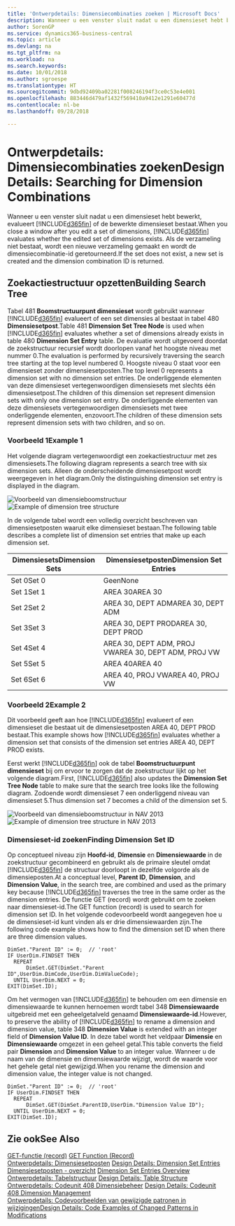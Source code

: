 ```yaml
---
title: 'Ontwerpdetails: Dimensiecombinaties zoeken | Microsoft Docs'
description: Wanneer u een venster sluit nadat u een dimensieset hebt bewerkt, evalueert Business Central of de bewerkte dimensieset bestaat. Als de verzameling niet bestaat, wordt een nieuwe verzameling gemaakt en wordt de dimensiecombinatie-id geretourneerd.
author: SorenGP
ms.service: dynamics365-business-central
ms.topic: article
ms.devlang: na
ms.tgt_pltfrm: na
ms.workload: na
ms.search.keywords: 
ms.date: 10/01/2018
ms.author: sgroespe
ms.translationtype: HT
ms.sourcegitcommit: 9dbd92409ba02281f008246194f3ce0c53e4e001
ms.openlocfilehash: 883446d479af1432f569410a9412e1291e60477d
ms.contentlocale: nl-be
ms.lasthandoff: 09/28/2018

---
```

# <a name="design-details-searching-for-dimension-combinations"></a><span data-ttu-id="69ea4-104">Ontwerpdetails: Dimensiecombinaties zoeken</span><span class="sxs-lookup"><span data-stu-id="69ea4-104">Design Details: Searching for Dimension Combinations</span></span>
<span data-ttu-id="69ea4-105">Wanneer u een venster sluit nadat u een dimensieset hebt bewerkt, evalueert [!INCLUDE[d365fin](includes/d365fin_md.md)] of de bewerkte dimensieset bestaat.</span><span class="sxs-lookup"><span data-stu-id="69ea4-105">When you close a window after you edit a set of dimensions, [!INCLUDE[d365fin](includes/d365fin_md.md)] evaluates whether the edited set of dimensions exists.</span></span> <span data-ttu-id="69ea4-106">Als de verzameling niet bestaat, wordt een nieuwe verzameling gemaakt en wordt de dimensiecombinatie-id geretourneerd.</span><span class="sxs-lookup"><span data-stu-id="69ea4-106">If the set does not exist, a new set is created and the dimension combination ID is returned.</span></span>  

## <a name="building-search-tree"></a><span data-ttu-id="69ea4-107">Zoekactiestructuur opzetten</span><span class="sxs-lookup"><span data-stu-id="69ea4-107">Building Search Tree</span></span>  
 <span data-ttu-id="69ea4-108">Tabel 481 **Boomstructuurpunt dimensieset** wordt gebruikt wanneer [!INCLUDE[d365fin](includes/d365fin_md.md)] evalueert of een set dimensies al bestaat in tabel 480 **Dimensiesetpost**.</span><span class="sxs-lookup"><span data-stu-id="69ea4-108">Table 481 **Dimension Set Tree Node** is used when [!INCLUDE[d365fin](includes/d365fin_md.md)] evaluates whether a set of dimensions already exists in table 480 **Dimension Set Entry** table.</span></span> <span data-ttu-id="69ea4-109">De evaluatie wordt uitgevoerd doordat de zoekstructuur recursief wordt doorlopen vanaf het hoogste niveau met nummer 0.</span><span class="sxs-lookup"><span data-stu-id="69ea4-109">The evaluation is performed by recursively traversing the search tree starting at the top level numbered 0.</span></span> <span data-ttu-id="69ea4-110">Hoogste niveau 0 staat voor een dimensieset zonder dimensiesetposten.</span><span class="sxs-lookup"><span data-stu-id="69ea4-110">The top level 0 represents a dimension set with no dimension set entries.</span></span> <span data-ttu-id="69ea4-111">De onderliggende elementen van deze dimensieset vertegenwoordigen dimensiesets met slechts één dimensiesetpost.</span><span class="sxs-lookup"><span data-stu-id="69ea4-111">The children of this dimension set represent dimension sets with only one dimension set entry.</span></span> <span data-ttu-id="69ea4-112">De onderliggende elementen van deze dimensiesets vertegenwoordigen dimensiesets met twee onderliggende elementen, enzovoort.</span><span class="sxs-lookup"><span data-stu-id="69ea4-112">The children of these dimension sets represent dimension sets with two children, and so on.</span></span>  

### <a name="example-1"></a><span data-ttu-id="69ea4-113">Voorbeeld 1</span><span class="sxs-lookup"><span data-stu-id="69ea4-113">Example 1</span></span>  
 <span data-ttu-id="69ea4-114">Het volgende diagram vertegenwoordigt een zoekactiestructuur met zes dimensiesets.</span><span class="sxs-lookup"><span data-stu-id="69ea4-114">The following diagram represents a search tree with six dimension sets.</span></span> <span data-ttu-id="69ea4-115">Alleen de onderscheidende dimensiesetpost wordt weergegeven in het diagram.</span><span class="sxs-lookup"><span data-stu-id="69ea4-115">Only the distinguishing dimension set entry is displayed in the diagram.</span></span>  

 <span data-ttu-id="69ea4-116">![Voorbeeld van dimensieboomstructuur](media/nav2013_dimension_tree.png "Voorbeeld van dimensieboomstructuur")</span><span class="sxs-lookup"><span data-stu-id="69ea4-116">![Example of dimension tree structure](media/nav2013_dimension_tree.png "Example of dimension tree structure")</span></span>  

 <span data-ttu-id="69ea4-117">In de volgende tabel wordt een volledig overzicht beschreven van dimensiesetposten waaruit elke dimensieset bestaan.</span><span class="sxs-lookup"><span data-stu-id="69ea4-117">The following table describes a complete list of dimension set entries that make up each dimension set.</span></span>  

|<span data-ttu-id="69ea4-118">Dimensiesets</span><span class="sxs-lookup"><span data-stu-id="69ea4-118">Dimension Sets</span></span>|<span data-ttu-id="69ea4-119">Dimensiesetposten</span><span class="sxs-lookup"><span data-stu-id="69ea4-119">Dimension Set Entries</span></span>|  
|--------------------|---------------------------|  
|<span data-ttu-id="69ea4-120">Set 0</span><span class="sxs-lookup"><span data-stu-id="69ea4-120">Set 0</span></span>|<span data-ttu-id="69ea4-121">Geen</span><span class="sxs-lookup"><span data-stu-id="69ea4-121">None</span></span>|  
|<span data-ttu-id="69ea4-122">Set 1</span><span class="sxs-lookup"><span data-stu-id="69ea4-122">Set 1</span></span>|<span data-ttu-id="69ea4-123">AREA 30</span><span class="sxs-lookup"><span data-stu-id="69ea4-123">AREA 30</span></span>|  
|<span data-ttu-id="69ea4-124">Set 2</span><span class="sxs-lookup"><span data-stu-id="69ea4-124">Set 2</span></span>|<span data-ttu-id="69ea4-125">AREA 30, DEPT ADM</span><span class="sxs-lookup"><span data-stu-id="69ea4-125">AREA 30, DEPT ADM</span></span>|  
|<span data-ttu-id="69ea4-126">Set 3</span><span class="sxs-lookup"><span data-stu-id="69ea4-126">Set 3</span></span>|<span data-ttu-id="69ea4-127">AREA 30, DEPT PROD</span><span class="sxs-lookup"><span data-stu-id="69ea4-127">AREA 30, DEPT PROD</span></span>|  
|<span data-ttu-id="69ea4-128">Set 4</span><span class="sxs-lookup"><span data-stu-id="69ea4-128">Set 4</span></span>|<span data-ttu-id="69ea4-129">AREA 30, DEPT ADM, PROJ VW</span><span class="sxs-lookup"><span data-stu-id="69ea4-129">AREA 30, DEPT ADM, PROJ VW</span></span>|  
|<span data-ttu-id="69ea4-130">Set 5</span><span class="sxs-lookup"><span data-stu-id="69ea4-130">Set 5</span></span>|<span data-ttu-id="69ea4-131">AREA 40</span><span class="sxs-lookup"><span data-stu-id="69ea4-131">AREA 40</span></span>|  
|<span data-ttu-id="69ea4-132">Set 6</span><span class="sxs-lookup"><span data-stu-id="69ea4-132">Set 6</span></span>|<span data-ttu-id="69ea4-133">AREA 40, PROJ VW</span><span class="sxs-lookup"><span data-stu-id="69ea4-133">AREA 40, PROJ VW</span></span>|  

### <a name="example-2"></a><span data-ttu-id="69ea4-134">Voorbeeld 2</span><span class="sxs-lookup"><span data-stu-id="69ea4-134">Example 2</span></span>  
 <span data-ttu-id="69ea4-135">Dit voorbeeld geeft aan hoe [!INCLUDE[d365fin](includes/d365fin_md.md)] evalueert of een dimensieset die bestaat uit de dimensiesetposten AREA 40, DEPT PROD bestaat.</span><span class="sxs-lookup"><span data-stu-id="69ea4-135">This example shows how [!INCLUDE[d365fin](includes/d365fin_md.md)] evaluates whether a dimension set that consists of the dimension set entries AREA 40, DEPT PROD exists.</span></span>  

 <span data-ttu-id="69ea4-136">Eerst werkt [!INCLUDE[d365fin](includes/d365fin_md.md)] ook de tabel **Boomstructuurpunt dimensieset** bij om ervoor te zorgen dat de zoekstructuur lijkt op het volgende diagram.</span><span class="sxs-lookup"><span data-stu-id="69ea4-136">First, [!INCLUDE[d365fin](includes/d365fin_md.md)] also updates the **Dimension Set Tree Node** table to make sure that the search tree looks like the following diagram.</span></span> <span data-ttu-id="69ea4-137">Zodoende wordt dimensieset 7 een onderliggend niveau van dimensieset 5.</span><span class="sxs-lookup"><span data-stu-id="69ea4-137">Thus dimension set 7 becomes a child of the dimension set 5.</span></span>  

 <span data-ttu-id="69ea4-138">![Voorbeeld van dimensieboomstructuur in NAV 2013](media/nav2013_dimension_tree_example2.png "Voorbeeld van dimensieboomstructuur in NAV 2013")</span><span class="sxs-lookup"><span data-stu-id="69ea4-138">![Example of dimension tree structure in NAV 2013](media/nav2013_dimension_tree_example2.png "Example of dimension tree structure in NAV 2013")</span></span>  

### <a name="finding-dimension-set-id"></a><span data-ttu-id="69ea4-139">Dimensieset-id zoeken</span><span class="sxs-lookup"><span data-stu-id="69ea4-139">Finding Dimension Set ID</span></span>  
 <span data-ttu-id="69ea4-140">Op conceptueel niveau zijn **Hoofd-id**, **Dimensie** en **Dimensiewaarde** in de zoekstructuur gecombineerd en gebruikt als de primaire sleutel omdat [!INCLUDE[d365fin](includes/d365fin_md.md)] de structuur doorloopt in dezelfde volgorde als de dimensieposten.</span><span class="sxs-lookup"><span data-stu-id="69ea4-140">At a conceptual level, **Parent ID**, **Dimension**, and **Dimension Value**, in the search tree, are combined and used as the primary key because [!INCLUDE[d365fin](includes/d365fin_md.md)] traverses the tree in the same order as the dimension entries.</span></span> <span data-ttu-id="69ea4-141">De functie GET (record) wordt gebruikt om te zoeken naar dimensieset-id.</span><span class="sxs-lookup"><span data-stu-id="69ea4-141">The GET function (record) is used to search for dimension set ID.</span></span> <span data-ttu-id="69ea4-142">In het volgende codevoorbeeld wordt aangegeven hoe u de dimensieset-id kunt vinden als er drie dimensiewaarden zijn.</span><span class="sxs-lookup"><span data-stu-id="69ea4-142">The following code example shows how to find the dimension set ID when there are three dimension values.</span></span>  

```  
DimSet."Parent ID" := 0;  // 'root'  
IF UserDim.FINDSET THEN  
  REPEAT  
      DimSet.GET(DimSet."Parent ID",UserDim.DimCode,UserDim.DimValueCode);  
  UNTIL UserDim.NEXT = 0;  
EXIT(DimSet.ID);  

```  

 <span data-ttu-id="69ea4-143">Om het vermogen van [!INCLUDE[d365fin](includes/d365fin_md.md)] te behouden om een dimensie en dimensiewaarde te kunnen hernoemen wordt tabel 348 **Dimensiewaarde** uitgebreid met een geheelgetalveld genaamd **Dimensiewaarde-id**.</span><span class="sxs-lookup"><span data-stu-id="69ea4-143">However, to preserve the ability of [!INCLUDE[d365fin](includes/d365fin_md.md)] to rename a dimension and dimension value, table 348 **Dimension Value** is extended with an integer field of **Dimension Value ID**.</span></span> <span data-ttu-id="69ea4-144">In deze tabel wordt het veldpaar **Dimensie** en **Dimensiewaarde** omgezet in een geheel getal.</span><span class="sxs-lookup"><span data-stu-id="69ea4-144">This table converts the field pair **Dimension** and **Dimension Value** to an integer value.</span></span> <span data-ttu-id="69ea4-145">Wanneer u de naam van de dimensie en dimensiewaarde wijzigt, wordt de waarde voor het gehele getal niet gewijzigd.</span><span class="sxs-lookup"><span data-stu-id="69ea4-145">When you rename the dimension and dimension value, the integer value is not changed.</span></span>  

```  
DimSet."Parent ID" := 0;  // 'root'  
IF UserDim.FINDSET THEN  
  REPEAT  
      DimSet.GET(DimSet.ParentID,UserDim."Dimension Value ID");  
  UNTIL UserDim.NEXT = 0;  
EXIT(DimSet.ID);  

```  

## <a name="see-also"></a><span data-ttu-id="69ea4-146">Zie ook</span><span class="sxs-lookup"><span data-stu-id="69ea4-146">See Also</span></span>  
 <span data-ttu-id="69ea4-147">[GET-functie (record)](/dynamics-nav/GET-Function--Record-)  </span><span class="sxs-lookup"><span data-stu-id="69ea4-147">[GET Function (Record)](/dynamics-nav/GET-Function--Record-)  </span></span>  
 <span data-ttu-id="69ea4-148">[Ontwerpdetails: Dimensiesetposten](design-details-dimension-set-entries.md) </span><span class="sxs-lookup"><span data-stu-id="69ea4-148">[Design Details: Dimension Set Entries](design-details-dimension-set-entries.md) </span></span>  
 <span data-ttu-id="69ea4-149">[Dimensiesetposten - overzicht](design-details-dimension-set-entries-overview.md) </span><span class="sxs-lookup"><span data-stu-id="69ea4-149">[Dimension Set Entries Overview](design-details-dimension-set-entries-overview.md) </span></span>  
 <span data-ttu-id="69ea4-150">[Ontwerpdetails: Tabelstructuur](design-details-table-structure.md) </span><span class="sxs-lookup"><span data-stu-id="69ea4-150">[Design Details: Table Structure](design-details-table-structure.md) </span></span>  
 <span data-ttu-id="69ea4-151">[Ontwerpdetails: Codeunit 408 Dimensiebeheer](design-details-codeunit-408-dimension-management.md) </span><span class="sxs-lookup"><span data-stu-id="69ea4-151">[Design Details: Codeunit 408 Dimension Management](design-details-codeunit-408-dimension-management.md) </span></span>  
 [<span data-ttu-id="69ea4-152">Ontwerpdetails: Codevoorbeelden van gewijzigde patronen in wijzigingen</span><span class="sxs-lookup"><span data-stu-id="69ea4-152">Design Details: Code Examples of Changed Patterns in Modifications</span></span>](design-details-code-examples-of-changed-patterns-in-modifications.md)

